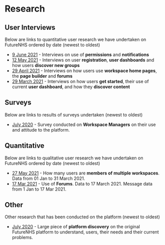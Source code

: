 # Research

## User Interviews
Below are links to quantitative user research we have undertaken on FutureNHS ordered by date (newest to oldest)
- [9 June 2021](/research/user-research-20210609.md) - Interviews on use of **permissions** and **notifications**
- [12 May 2021](/research/user-research-20210512.md) - Interviews on user **registration**, **user dashboards** and how users **discover new groups**
- [29 April 2021](/research/user-research-20210429.md) - Interviews on how users use **workspace home pages**, the **page builder** and **forums**
- [29 March 2021](/research/user-research-20210329.md) - Interviews on how users **get started**, their use of current **user dashboard**, and how they **discover content**

## Surveys
Below are links to results of surveys undertaken (newest to oldest)
- [July 2020](/research/managers-survey-202006.md) - Survey conducted on **Workspace Managers** on their use and attitude to the platform.

## Quantitative
Below are links to qualitative user research we have undertaken on FutureNHS ordered by date (newest to oldest)
- [27 May 2021](/research/stats-research-20210527.md) - How many users are **members of multiple workspaces**. Data from 01 Jan to 31 March 2021.
- [17 Mar 2021](/research/stats-research-20210317.md) - Use of **Forums**. Data to 17 March 2021. Message data from 1 Jan to 17 Mar 2021.

## Other
Other research that has been conducted on the platform (newest to oldest)
- [July 2020](/research/discovery-2020.md) - Large piece of **platform discovery** on the original FutureNHS platform to understand, users, their needs and their current problems.
